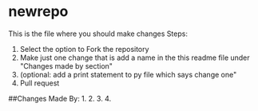# newrepo

This is the file where you should make changes
Steps:
1. Select the option to Fork the repository
2. Make just one change that is add a name in the this readme file under "Changes made by section"
3. (optional: add a print statement to py file which says change one"
4. Pull request


##Changes Made By:
1.
2.
3.
4.
